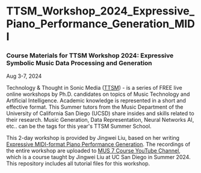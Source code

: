 # TTSM_Workshop_2024_Expressive_Piano_Performance_Generation_MIDI
### Course Materials for TTSM Workshop 2024: Expressive Symbolic Music Data Processing and Generation

Aug 3-7, 2024

Technology & Thought in Sonic Media ([TTSM](https://ttsm.link/)) - is a series of FREE live online workshops by Ph.D. candidates on topics of Music Technology and Artificial Intelligence. Academic knowledge is represented in a short and effective format. This Summer tutors from the Music Department of the University of California San Diego (UCSD) share insides and skills related to their research. Music Generation, Data Representation, Neural Networks AI, etc.. can be the tags for this year's TTSM Summer School.

This 2-day workshop is provided by Jingwei Liu, based on her writing [Expressive MIDI-format Piano Performance Generation](https://arxiv.org/abs/2408.00900#). The recordings of the entire workshop are uploaded to [MUS 7 Course YouTube Channel](), which is a course taught by Jingwei Liu at UC San Diego in Summer 2024. This repository includes all tutorial files for this workshop.
